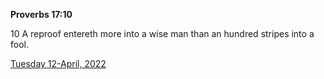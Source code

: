 **Proverbs 17:10**

10 A reproof entereth more into a wise man than an hundred stripes into a fool.

[Tuesday 12-April, 2022](https://t.me/s/daily_scripture)
